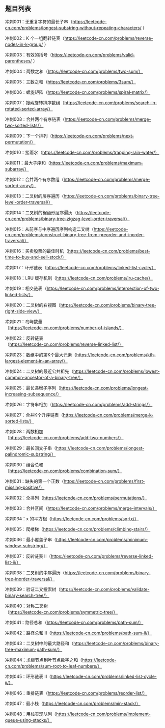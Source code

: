## 题目列表

冲刺001：无重复字符的最长子串（https://leetcode-cn.com/problems/longest-substring-without-repeating-characters/ ）

冲刺002：K 个一组翻转链表（https://leetcode-cn.com/problems/reverse-nodes-in-k-group/ ） 

冲刺003：有效的括号（https://leetcode-cn.com/problems/valid-parentheses/ ）

冲刺004：两数之和（https://leetcode-cn.com/problems/two-sum/）

冲刺005：三数之和（https://leetcode-cn.com/problems/3sum/）

冲刺006：螺旋矩阵（https://leetcode-cn.com/problems/spiral-matrix/）

冲刺007：搜索旋转排序数组（https://leetcode-cn.com/problems/search-in-rotated-sorted-array/）

冲刺008：合并两个有序链表（https://leetcode-cn.com/problems/merge-two-sorted-lists/）

冲刺009：下一个排列（https://leetcode-cn.com/problems/next-permutation/）

冲刺010：接雨水（https://leetcode-cn.com/problems/trapping-rain-water/）

冲刺011：最大子序和（https://leetcode-cn.com/problems/maximum-subarray/）

冲刺012：合并两个有序数组（https://leetcode-cn.com/problems/merge-sorted-array/）

冲刺013：二叉树的层序遍历（https://leetcode-cn.com/problems/binary-tree-level-order-traversal/）

冲刺014：二叉树的锯齿形层序遍历（https://leetcode-cn.com/problems/binary-tree-zigzag-level-order-traversal/）

冲刺015：从前序与中序遍历序列构造二叉树（https://leetcode-cn.com/problems/construct-binary-tree-from-preorder-and-inorder-traversal/）

冲刺016：买卖股票的最佳时机（https://leetcode-cn.com/problems/best-time-to-buy-and-sell-stock/）

冲刺017：环形链表（https://leetcode-cn.com/problems/linked-list-cycle/）

冲刺018：LRU 缓存机制（https://leetcode-cn.com/problems/lru-cache/）

冲刺019：相交链表（https://leetcode-cn.com/problems/intersection-of-two-linked-lists/）

冲刺020：二叉树的右视图（https://leetcode-cn.com/problems/binary-tree-right-side-view/）

冲刺021：岛屿数量（https://leetcode-cn.com/problems/number-of-islands/）

冲刺022：反转链表（https://leetcode-cn.com/problems/reverse-linked-list/）

冲刺023：数组中的第K个最大元素（https://leetcode-cn.com/problems/kth-largest-element-in-an-array/）

冲刺024：二叉树的最近公共祖先（https://leetcode-cn.com/problems/lowest-common-ancestor-of-a-binary-tree/）

冲刺025：最长递增子序列（https://leetcode-cn.com/problems/longest-increasing-subsequence/）

冲刺026：字符串相加（https://leetcode-cn.com/problems/add-strings/）

冲刺027：合并K个升序链表（https://leetcode-cn.com/problems/merge-k-sorted-lists/）

冲刺028：两数相加（https://leetcode-cn.com/problems/add-two-numbers/）

冲刺029：最长回文子串（https://leetcode-cn.com/problems/longest-palindromic-substring/）

冲刺030：组合总和（https://leetcode-cn.com/problems/combination-sum/）

冲刺031：缺失的第一个正数（https://leetcode-cn.com/problems/first-missing-positive/）

冲刺032：全排列（https://leetcode-cn.com/problems/permutations/）

冲刺033：合并区间（https://leetcode-cn.com/problems/merge-intervals/）

冲刺034：x 的平方根（https://leetcode-cn.com/problems/sqrtx/）

冲刺035：爬楼梯（https://leetcode-cn.com/problems/climbing-stairs/）

冲刺036：最小覆盖子串（https://leetcode-cn.com/problems/minimum-window-substring/）

冲刺037：反转链表 II（https://leetcode-cn.com/problems/reverse-linked-list-ii/）

冲刺038：二叉树的中序遍历（https://leetcode-cn.com/problems/binary-tree-inorder-traversal/）

冲刺039：验证二叉搜索树（https://leetcode-cn.com/problems/validate-binary-search-tree/）

冲刺040：对称二叉树（https://leetcode-cn.com/problems/symmetric-tree/）

冲刺041：路径总和（https://leetcode-cn.com/problems/path-sum/）

冲刺042：路径总和 II（https://leetcode-cn.com/problems/path-sum-ii/）

冲刺043：二叉树中的最大路径和（https://leetcode-cn.com/problems/binary-tree-maximum-path-sum/）

冲刺044：求根节点到叶节点数字之和（https://leetcode-cn.com/problems/sum-root-to-leaf-numbers/）

冲刺045：环形链表 II（https://leetcode-cn.com/problems/linked-list-cycle-ii/）

冲刺046：重排链表（https://leetcode-cn.com/problems/reorder-list/）

冲刺047：最小栈（https://leetcode-cn.com/problems/min-stack/）

冲刺048：用栈实现队列（https://leetcode-cn.com/problems/implement-queue-using-stacks/）

